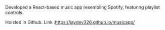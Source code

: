Developed a React-based music app resembling Spotify, featuring playlist controls.

Hoisted in Github. Link :https://jaydev326.github.io/musicapp/
 
